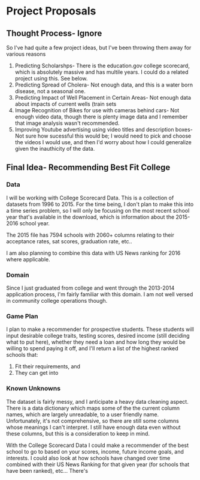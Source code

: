 # Project Proposals

## Thought Process- Ignore
So I've had quite a few project ideas, but I've been throwing them away for various reasons
1. Predicting Scholarshps- There is the education.gov college scorecard, which is absolutely massive and has multile years. I could do a related project using this. See below.
2. Predicting Spread of Cholera- Not enough data, and this is a water born disease, not a seasonal one.
3. Predicting Impact of Well Placement in Certain Areas- Not enough data about impacts of current wells (train sets
4. Image Recognition of Bikes for use with cameras behind cars- Not enough video data, though there is plenty image data and I remember that image analysis wasn't recommended.
6. Improving Youtube advertising using video titles and description boxes- Not sure how sucessful this would be; I would need to pick and choose the videos I would use, and then I'd worry about how I could generalize given the inauthicity of the data.
## Final Idea- Recommending Best Fit College

### Data
I will be working with College Scorecard Data. This is a collection of datasets from 1996 to 2015. For the time being, I don't plan to make this into a time series problem, so I will only be focusing on the most recent school year that's available in the download, which is information about the 2015-2016 school year.

The 2015 file has 7594 schools with 2060+ columns relating to their acceptance rates, sat scores, graduation rate, etc..

I am also planning to combine this data with US News ranking for 2016 where applicable.

### Domain
Since I just graduated from college and went through the 2013-2014 application process, I'm fairly familiar with this domain. I am not well versed in community college operations though.

### Game Plan
I plan to make a recommender for prospective students. These students will input desirable college traits, testing scores, desired income (still deciding what to put here), whether they need a loan and how long they would be willing to spend paying it off, and I'll return a list of the highest ranked schools that:
1. Fit their requirements, and
2. They can get into

### Known Unknowns
The dataset is fairly messy, and I anticipate a heavy data cleaning aspect. There is a data dictionary which maps some of the the current column names, which are largely unreadable, to a user friendly name. Unfortunately, it's not comprehensive, so there are still some columns whose meanings I can't interpret. I still have enough data even without these columns, but this is a consideration to keep in mind.




With the College Scorecard Data I could make a recommender of the best school to go to based on your scores, income, future income goals, and interests. I could also look at how schools have changed over time combined with their US News Ranking for that given year (for schools that have been ranked), etc... There's